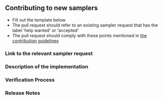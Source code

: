 ## Contributing to new samplers

 - Fill out the template below
 - The pull request should refer to an existing sampler request that has the label 'help wanted' or 'accepted'
 - The pull request should comply with these points mentioned in [the contribution guidelines](https://github.com/pykeen/pykeen/blob/master/.github/CONTRIBUTING.md#pull-request)


### Link to the relevant sampler request
<!--

Link to the issue describing the sampler request. The affected sampler request should have the label 'help wanted' or
'accepted'.

-->


### Description of the implementation

<!--

We must be able to understand the implementation of the new sampler from this description, so please provide the exact
papers and/or other implementations that your provided code is based upon.

-->


### Verification Process

<!--

What process did you follow to verify that the sampler produces the correct results? Did you write unit-tests that prove
the correct behaviour of arithmetic operations or did you replicate the results provided in papers and/or other
implementations of this sampler?

-->


### Release Notes

<!--

Please describe the changes in a single line that explains this improvement in
terms that any user can understand.

Example:

- Implemented sampler X from paper Y

-->
